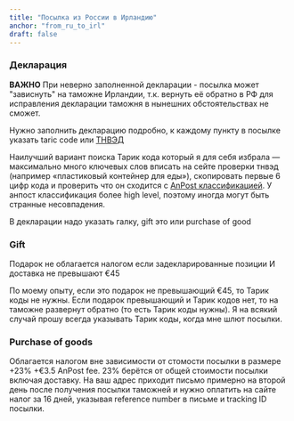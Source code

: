 ```yaml
---
title: "Посылка из России в Ирландию"
anchor: "from_ru_to_irl"
draft: false
---
```


### Декларация

**ВАЖНО** При неверно заполненной декларации - посылка может "зависнуть" на таможне Ирландии, т.к. вернуть её обратно в РФ для исправления декларации таможня в нынешних обстоятельствах не сможет.

Нужно заполнить декларацию подробно, к каждому пункту в посылке указать taric code или [ТНВЭД](https://tnved.info)

Наилучший вариант поиска Тарик кода который я для себя избрала — максимально много ключевых слов вписать на сейте проверки тнвэд (например «пластиковый контейнер для еды»), скопировать первые 6 цифр кода и проверить что он сходится с [AnPost классификацией](https://www.anpost.com/Commerce/Parcel-Solutions/International-Parcels/Find-a-TARIC-Commodity-code). У анпост классификация более high level, поэтому иногда могут быть странные несовпадения.

В декларации надо указать галку, gift это или purchase of good

### Gift
Подарок не облагается налогом если задекларированные позиции И доставка не превышают €45

По моему опыту, если это подарок не превышающий €45, то Тарик коды не нужны. Если подарок превышающий и Тарик кодов нет, то на таможне развернут обратно (то есть Тарик коды нужны). Я на всякий случай прошу всегда указывать Тарик коды, когда мне шлют посылки.

### Purchase of goods
Облагается налогом вне зависимости от стомости посылки в размере +23% +€3.5 AnPost fee. 23% берётся от общей стоимости посылки включая доставку. На ваш адрес приходит письмо примерно на второй день после получения посылки таможней и нужно оплатить на сайте налог за 16 дней, указывая reference number в письме и tracking ID посылки.

